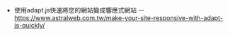 * 使用adapt.js快速將您的網站變成響應式網站 -- https://www.astralweb.com.tw/make-your-site-responsive-with-adapt-js-quickly/

